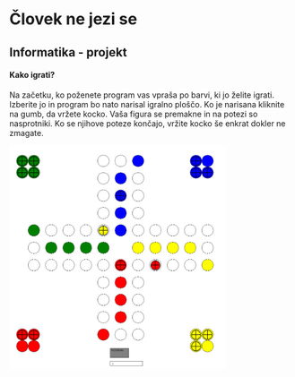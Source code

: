 # Človek ne jezi se
## Informatika - projekt

#### Kako igrati?
Na začetku, ko poženete program vas vpraša po barvi, ki jo želite igrati. Izberite jo in program bo nato narisal igralno ploščo. Ko je narisana kliknite na gumb, da vržete kocko. Vaša figura se premakne in na potezi so nasprotniki. Ko se njihove poteze končajo, vržite kocko še enkrat dokler ne zmagate.


<img src="./igra.png" alt="Slika - igre" height="400px" />
